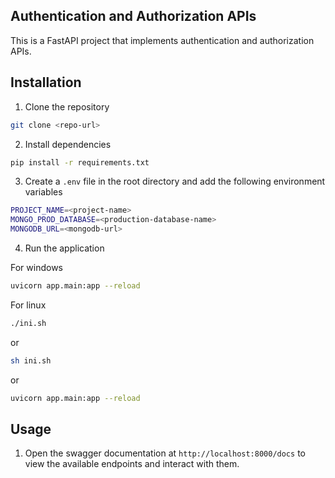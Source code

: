 ## Authentication and Authorization APIs

This is a FastAPI project that implements authentication and authorization APIs.

## Installation

1. Clone the repository

```bash
git clone <repo-url>
```

2. Install dependencies

```bash
pip install -r requirements.txt
```

3. Create a `.env` file in the root directory and add the following environment variables

```bash
PROJECT_NAME=<project-name>
MONGO_PROD_DATABASE=<production-database-name>
MONGODB_URL=<mongodb-url>
```

4. Run the application

For windows

```bash
uvicorn app.main:app --reload
```

For linux

```bash
./ini.sh
```
or 
```bash
sh ini.sh
```
or 
```bash
uvicorn app.main:app --reload
```

## Usage

1. Open the swagger documentation at `http://localhost:8000/docs` to view the available endpoints and interact with them.


